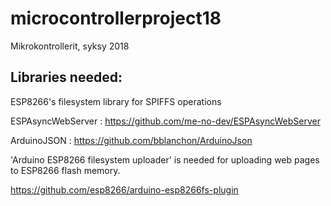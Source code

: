 # microcontrollerproject18
Mikrokontrollerit, syksy 2018


## Libraries needed:
    
ESP8266's filesystem library for SPIFFS operations

ESPAsyncWebServer : https://github.com/me-no-dev/ESPAsyncWebServer

ArduinoJSON : https://github.com/bblanchon/ArduinoJson

'Arduino ESP8266 filesystem uploader' is needed for uploading web pages 
to ESP8266 flash memory. 

https://github.com/esp8266/arduino-esp8266fs-plugin


